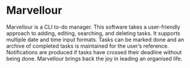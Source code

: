 Marvellour
==========

Marvellour is a CLI to-do manager. This software takes a user-friendly approach to adding, editing, searching, and deleting tasks. It supports multiple date and time input formats. Tasks can be marked done and an archive of completed tasks is maintained for the user’s reference. Notifications are produced if tasks have crossed their deadline without being done. Marvellour brings back the joy in leading an organised life.
